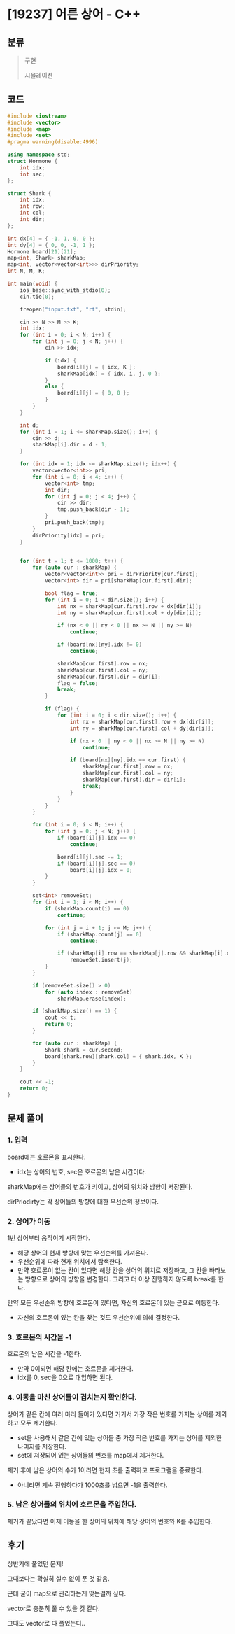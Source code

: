 # [19237] 어른 상어 - C++

## 분류
> 구현
>
> 시뮬레이션

## 코드
```c++
#include <iostream>
#include <vector>
#include <map>
#include <set>
#pragma warning(disable:4996)

using namespace std;
struct Hormone {
	int idx;
	int sec;
};

struct Shark {
	int idx;
	int row;
	int col;
	int dir;
};

int dx[4] = { -1, 1, 0, 0 };
int dy[4] = { 0, 0, -1, 1 };
Hormone board[21][21];
map<int, Shark> sharkMap;
map<int, vector<vector<int>>> dirPriority;
int N, M, K;

int main(void) {
	ios_base::sync_with_stdio(0);
	cin.tie(0);

	freopen("input.txt", "rt", stdin);

	cin >> N >> M >> K;
	int idx;
	for (int i = 0; i < N; i++) {
		for (int j = 0; j < N; j++) {
			cin >> idx;

			if (idx) {
				board[i][j] = { idx, K };
				sharkMap[idx] = { idx, i, j, 0 };
			}
			else {
				board[i][j] = { 0, 0 };
			}
		}
	}

	int d;
	for (int i = 1; i <= sharkMap.size(); i++) {
		cin >> d;
		sharkMap[i].dir = d - 1;
	}

	for (int idx = 1; idx <= sharkMap.size(); idx++) {
		vector<vector<int>> pri;
		for (int i = 0; i < 4; i++) {
			vector<int> tmp;
			int dir;
			for (int j = 0; j < 4; j++) {
				cin >> dir;
				tmp.push_back(dir - 1);
			}
			pri.push_back(tmp);
		}
		dirPriority[idx] = pri;
	}

	
	for (int t = 1; t <= 1000; t++) {
		for (auto cur : sharkMap) {
			vector<vector<int>> pri = dirPriority[cur.first];
			vector<int> dir = pri[sharkMap[cur.first].dir];

			bool flag = true;
			for (int i = 0; i < dir.size(); i++) {
				int nx = sharkMap[cur.first].row + dx[dir[i]];
				int ny = sharkMap[cur.first].col + dy[dir[i]];

				if (nx < 0 || ny < 0 || nx >= N || ny >= N)
					continue;

				if (board[nx][ny].idx != 0)
					continue;

				sharkMap[cur.first].row = nx;
				sharkMap[cur.first].col = ny;
				sharkMap[cur.first].dir = dir[i];
				flag = false;
				break;
			}

			if (flag) {
				for (int i = 0; i < dir.size(); i++) {
					int nx = sharkMap[cur.first].row + dx[dir[i]];
					int ny = sharkMap[cur.first].col + dy[dir[i]];

					if (nx < 0 || ny < 0 || nx >= N || ny >= N)
						continue;

					if (board[nx][ny].idx == cur.first) {
						sharkMap[cur.first].row = nx;
						sharkMap[cur.first].col = ny;
						sharkMap[cur.first].dir = dir[i];
						break;
					}
				}
			}
		}

		for (int i = 0; i < N; i++) {
			for (int j = 0; j < N; j++) {
				if (board[i][j].idx == 0)
					continue;

				board[i][j].sec -= 1;
				if (board[i][j].sec == 0)
					board[i][j].idx = 0;
			}
		}

		set<int> removeSet;
		for (int i = 1; i < M; i++) {
			if (sharkMap.count(i) == 0)
				continue;

			for (int j = i + 1; j <= M; j++) {
				if (sharkMap.count(j) == 0)
					continue;

				if (sharkMap[i].row == sharkMap[j].row && sharkMap[i].col == sharkMap[j].col)
					removeSet.insert(j);
			}
		}

		if (removeSet.size() > 0)
			for (auto index : removeSet)
				sharkMap.erase(index);

		if (sharkMap.size() == 1) {
			cout << t;
			return 0;
		}

		for (auto cur : sharkMap) {
			Shark shark = cur.second;
			board[shark.row][shark.col] = { shark.idx, K };
		}
	}

	cout << -1;
	return 0;
}
```

## 문제 풀이
### 1. 입력
board에는 호르몬을 표시한다.
- idx는 상어의 번호, sec은 호르몬의 남은 시간이다.

sharkMap에는 상어들의 번호가 키이고, 상어의 위치와 방향이 저장된다.

dirPriodirty는 각 상어들의 방향에 대한 우선순위 정보이다.

### 2. 상어가 이동
1번 상어부터 움직이기 시작한다.
- 해당 상어의 현재 방향에 맞는 우선순위를 가져온다.
- 우선순위에 따라 현재 위치에서 탐색한다.
- 만약 호르몬이 없는 칸이 있다면 해당 칸을 상어의 위치로 저장하고, 그 칸을 바라보는 방향으로 상어의 방향을 변경한다. 그리고 더 이상 진행하지 않도록 break를 한다.

만약 모든 우선순위 방향에 호르몬이 있다면, 자신의 호르몬이 있는 곧으로 이동한다.
- 자신의 호르몬이 있는 칸을 찾는 것도 우선순위에 의해 결정한다.

### 3. 호르몬의 시간을 -1
호르몬의 남은 시간을 -1한다.
- 만약 0이되면 해당 칸에는 호르몬을 제거한다.
- idx를 0, sec을 0으로 대입하면 된다.

### 4. 이동을 마친 상어들이 겹치는지 확인한다.
상어가 같은 칸에 여러 마리 들어가 있다면 거기서 가장 작은 번호를 가지는 상어를 제외하고 모두 제거한다.
- set을 사용해서 같은 칸에 있는 상어들 중 가장 작은 번호를 가지는 상어를 제외한 나머지를 저장한다.
- set에 저장되어 있는 상어들의 번호를 map에서 제거한다.

제거 후에 남은 상어의 수가 1이라면 현재 초를 출력하고 프로그램을 종료한다.
- 아니라면 계속 진행하다가 1000초를 넘으면 -1을 출력한다.

### 5. 남은 상어들의 위치에 호르몬을 주입한다.
제거가 끝났다면 이제 이동을 한 상어의 위치에 해당 상어의 번호와 K를 주입한다.

## 후기
상반기에 풀었던 문제!

그때보다는 확실히 실수 없이 푼 것 같음.

근데 굳이 map으로 관리하는게 맞는걸까 싶다.

vector로 충분히 풀 수 있을 것 같다.

그때도 vector로 다 풀었는디..